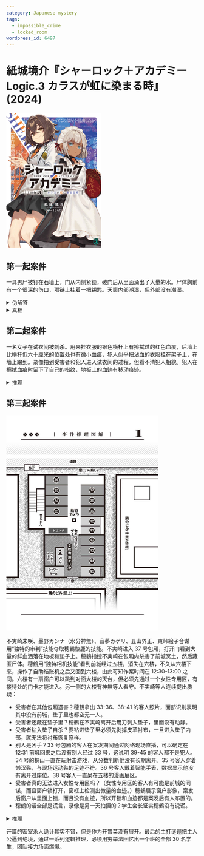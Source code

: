 ```yaml
---
category: Japanese mystery
tags:
  - impossible_crime
  - locked_room
wordpress_id: 6497
---
```


# 紙城境介『シャーロック＋アカデミー Logic.3 カラスが虹に染まる時』(2024)

<img src=images/2024_cover.jpg width=250/>

## 第一起案件

一具男尸被钉在石墙上，门从内侧紧锁，破门后从里面涌出了大量的水。尸体胸前有一个很深的伤口，项链上挂着一把钥匙。天窗内部潮湿，但外部没有潮湿。

<details><summary>伪解答</summary>
罪犯将地下室灌满水，然后靠浮在水面上，从原本够不着的天窗逃出。
</details>

<details><summary>真相</summary>
犯人取下书架上的书，钻进腾出的空隙里，利用书架内残留的空气，藏在被水淹没的房间里。密室打开后，书架被洪水冲到走廊外面，他从书架下面爬出。
</details>

## 第二起案件

一名女子在试衣间被刺杀。用来挂衣服的银色横杆上有擦拭过的红色血痕，后墙上比横杆低六十厘米的位置处也有微小血痕，犯人似乎把沾血的衣服挂在架子上，在墙上蹭到。录像拍到受害者和犯人进入试衣间的过程，但看不清犯人相貌。犯人在擦拭血痕时留下了自己的指纹，地板上的血迹有移动痕迹。

<details><summary>推理</summary>
犯人戴着手套用刀刺杀了受害者，随后用沾血的手触碰了墙壁，留下了血痕。犯人摘下手套是为了操作智能手机，地上的血迹说明犯人站在血泊处停留了一段时间操作手机。犯人脱掉衣服是为了摘下手套，这说明犯人穿着连体紧身衣。隔壁区域有专英雄秀剧场，犯人扮演英雄人物。
</details>

## 第三起案件

<img src=images/2024_map.jpg width=400/>

不実崎未咲、墨野カンナ（水分神無）、音夢カゲリ、丑山界正、東峠絵子合谋用“独特的审判”技能夺取穂鶴黎鹿的技能。不実崎进入 37 号包厢，打开门看到大量的鲜血洒落在地板和垫子上。穂鶴指控不実崎在包厢内杀害了前城冥土，然后藏匿尸体。穂鶴用“独特相机技能”看到前城经过五楼，消失在六楼，不久从六楼下来，操作了自助结账机之后又回到六楼，由此可知作案时间在 12:30-13:00 之间。六楼有一扇窗户可以跳到对面大楼的天台，但必须先通过一个女性专用区，有接待处的门卡才能进入。另一侧的大楼有神無等人看守。不実崎等人连续提出质疑：
* 受害者在其他包厢遇害？穂鶴拿出 33-36、38-41 的客人照片，面部识别表明其中没有前城，垫子里也都空无一人。
* 受害者还藏在垫子里？穂鶴在不実崎离开后用刀刺入垫子，里面没有动静。
* 受害者钻入垫子自杀？要钻进垫子里必须先剥掉皮革衬布，一旦进入垫子内部，就无法将衬布恢复原样。
* 别人是凶手？33 号包厢的客人在案发期间通过网络现场直播，可以确定在 12:31 前城回来之后没有别人经过 33 号，这说明 39-45 的客人都不是犯人。34 号的桐山一直在玩射击游戏，从分数判断他没有长期离开。35 号客人穿着懒汉鞋，与现场运动鞋的足迹不符。36 号客人戴着智能手表，数据显示他没有离开过座位。38 号客人一直呆在五楼的漫画展区。
* 受害者真的无法进入女性专用区吗？（女性专用区的客人有可能是前城的同谋，而且窗户锁打开，窗框上检测出微量的血迹。）穂鶴展示窗户影像，案发后窗户从里面上锁，而且没有血迹，所以开锁和血迹都是案发后有人布置的。
* 穂鶴的话全部是谎言，录像是另一天拍摄的？学生会长证实穂鶴没有说谎。

<details><summary>推理</summary>
从六楼下来的前城冥土是另一人变装，等他回到六楼后解除伪装，就变成了另外一人。六楼包厢的客人中只有桐山巧一人素颜，所以是他伪装成前城。按照规则在考试中不得冒充其他学生，不然便会受到处罚，桐山已经因为使用通讯设备受到过一次处罚，如果受到第二次处罚就会被取消考试资格，可是这并没有发生。这是因为前城不是一年级一班的学生，所以冒充前城不会受到处罚！不実崎、界正、神無为了证实前城不是一年级一班的学生，合力回忆起 30 名学生中的 29 名，但还有一人回忆不起来，穂鶴说那一人就是 24 号前城冥土。不実崎的朋友祭舘こよみ、Rona Goldie 积分为最低分 0 分并列第 119 名（伏线），一年级学生总数 121 人，说明还有一人得了 0 分。2-4 班没有其他的 0 分或者退学生，只可能一班有人得了 0 分。穂鶴说班上所有人都保持了中等以上的排名，说明有人在考试开始前已经被退学，那就是前城冥土！化野粧在穂鶴的命令下帮助桐山巧变装冒充前城。
</details>

开篇的密室杀人诡计其实不错，但是作为开胃菜没有展开。最后的主打谜题把主人公逼到绝境，通过一系列逻辑推理，必须用穷举法回忆出一个班的全部 30 名学生，团队接力场面燃爆。